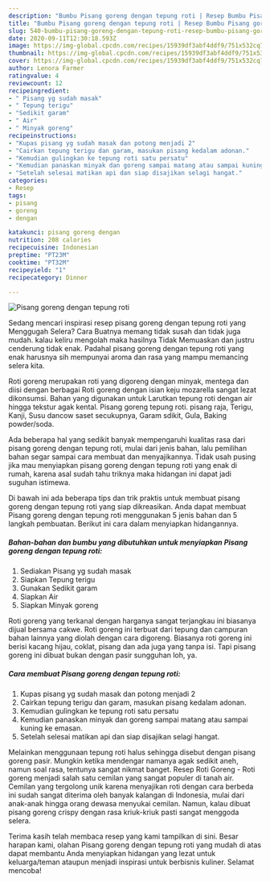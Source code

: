 ```yaml
---
description: "Bumbu Pisang goreng dengan tepung roti | Resep Bumbu Pisang goreng dengan tepung roti Yang Menggugah Selera"
title: "Bumbu Pisang goreng dengan tepung roti | Resep Bumbu Pisang goreng dengan tepung roti Yang Menggugah Selera"
slug: 540-bumbu-pisang-goreng-dengan-tepung-roti-resep-bumbu-pisang-goreng-dengan-tepung-roti-yang-menggugah-selera
date: 2020-09-11T12:30:18.593Z
image: https://img-global.cpcdn.com/recipes/15939df3abf4ddf9/751x532cq70/pisang-goreng-dengan-tepung-roti-foto-resep-utama.jpg
thumbnail: https://img-global.cpcdn.com/recipes/15939df3abf4ddf9/751x532cq70/pisang-goreng-dengan-tepung-roti-foto-resep-utama.jpg
cover: https://img-global.cpcdn.com/recipes/15939df3abf4ddf9/751x532cq70/pisang-goreng-dengan-tepung-roti-foto-resep-utama.jpg
author: Lenora Farmer
ratingvalue: 4
reviewcount: 12
recipeingredient:
- " Pisang yg sudah masak"
- " Tepung terigu"
- "Sedikit garam"
- " Air"
- " Minyak goreng"
recipeinstructions:
- "Kupas pisang yg sudah masak dan potong menjadi 2"
- "Cairkan tepung terigu dan garam, masukan pisang kedalam adonan."
- "Kemudian gulingkan ke tepung roti satu persatu"
- "Kemudian panaskan minyak dan goreng sampai matang atau sampai kuning ke emasan."
- "Setelah selesai matikan api dan siap disajikan selagi hangat."
categories:
- Resep
tags:
- pisang
- goreng
- dengan

katakunci: pisang goreng dengan 
nutrition: 208 calories
recipecuisine: Indonesian
preptime: "PT23M"
cooktime: "PT32M"
recipeyield: "1"
recipecategory: Dinner

---
```



![Pisang goreng dengan tepung roti](https://img-global.cpcdn.com/recipes/15939df3abf4ddf9/751x532cq70/pisang-goreng-dengan-tepung-roti-foto-resep-utama.jpg)

Sedang mencari inspirasi resep pisang goreng dengan tepung roti yang Menggugah Selera? Cara Buatnya memang tidak susah dan tidak juga mudah. kalau keliru mengolah maka hasilnya Tidak Memuaskan dan justru cenderung tidak enak. Padahal pisang goreng dengan tepung roti yang enak harusnya sih mempunyai aroma dan rasa yang mampu memancing selera kita.

Roti goreng merupakan roti yang digoreng dengan minyak, mentega dan diisi dengan berbagai Roti goreng dengan isian keju mozarella sangat lezat dikonsumsi. Bahan yang digunakan untuk Larutkan tepung roti dengan air hingga tekstur agak kental. Pisang goreng tepung roti. pisang raja, Terigu, Kanji, Susu dancow saset secukupnya, Garam sdikit, Gula, Baking powder/soda.

Ada beberapa hal yang sedikit banyak mempengaruhi kualitas rasa dari pisang goreng dengan tepung roti, mulai dari jenis bahan, lalu pemilihan bahan segar sampai cara membuat dan menyajikannya. Tidak usah pusing jika mau menyiapkan pisang goreng dengan tepung roti yang enak di rumah, karena asal sudah tahu triknya maka hidangan ini dapat jadi suguhan istimewa.


Di bawah ini ada beberapa tips dan trik praktis untuk membuat pisang goreng dengan tepung roti yang siap dikreasikan. Anda dapat membuat Pisang goreng dengan tepung roti menggunakan 5 jenis bahan dan 5 langkah pembuatan. Berikut ini cara dalam menyiapkan hidangannya.

<!--inarticleads1-->

##### Bahan-bahan dan bumbu yang dibutuhkan untuk menyiapkan Pisang goreng dengan tepung roti:

1. Sediakan  Pisang yg sudah masak
1. Siapkan  Tepung terigu
1. Gunakan Sedikit garam
1. Siapkan  Air
1. Siapkan  Minyak goreng


Roti goreng yang terkanal dengan harganya sangat terjangkau ini biasanya dijual bersama cakwe. Roti goreng ini terbuat dari tepung dan campuran bahan lainnya yang diolah dengan cara digoreng. Biasanya roti goreng ini berisi kacang hijau, coklat, pisang dan ada juga yang tanpa isi. Tapi pisang goreng ini dibuat bukan dengan pasir sungguhan loh, ya. 

<!--inarticleads2-->

##### Cara membuat Pisang goreng dengan tepung roti:

1. Kupas pisang yg sudah masak dan potong menjadi 2
1. Cairkan tepung terigu dan garam, masukan pisang kedalam adonan.
1. Kemudian gulingkan ke tepung roti satu persatu
1. Kemudian panaskan minyak dan goreng sampai matang atau sampai kuning ke emasan.
1. Setelah selesai matikan api dan siap disajikan selagi hangat.


Melainkan menggunaan tepung roti halus sehingga disebut dengan pisang goreng pasir. Mungkin ketika mendengar namanya agak sedikit aneh, namun soal rasa, tentunya sangat nikmat banget. Resep Roti Goreng - Roti goreng menjadi salah satu cemilan yang sangat populer di tanah air. Cemilan yang tergolong unik karena menyajikan roti dengan cara berbeda ini sudah sangat diterima oleh banyak kalangan di Indonesia, mulai dari anak-anak hingga orang dewasa menyukai cemilan. Namun, kalau dibuat pisang goreng crispy dengan rasa kriuk-kriuk pasti sangat menggoda selera. 

Terima kasih telah membaca resep yang kami tampilkan di sini. Besar harapan kami, olahan Pisang goreng dengan tepung roti yang mudah di atas dapat membantu Anda menyiapkan hidangan yang lezat untuk keluarga/teman ataupun menjadi inspirasi untuk berbisnis kuliner. Selamat mencoba!
